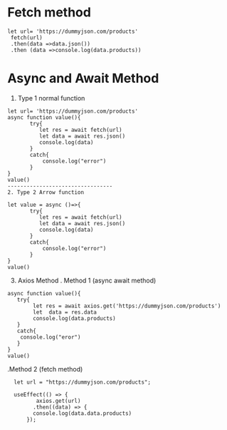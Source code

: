 # **Fetch method**

```
let url= 'https://dummyjson.com/products'
 fetch(url)
 .then(data =>data.json())
 .then (data =>console.log(data.products))
```

# **Async and Await Method**

1. Type 1 normal function

```
let url= 'https://dummyjson.com/products'
async function value(){
       try{
          let res = await fetch(url)
          let data = await res.json()
          console.log(data)
       }
       catch{
           console.log("error")
       }
}
value()
---------------------------------
2. Type 2 Arrow function

let value = async ()=>{
       try{
          let res = await fetch(url)
          let data = await res.json()
          console.log(data)
       }
       catch{
           console.log("error")
       }
}
value()
```

3. Axios Method
. Method 1 (async await method)
```
async function value(){
   try{
        let res = await axios.get('https://dummyjson.com/products')
        let  data = res.data
        console.log(data.products)
   }
   catch{
    console.log("eror")
   }
}
value()
```
.Method 2 (fetch method)

```
  let url = "https://dummyjson.com/products";

  useEffect(() => {
         axios.get(url)
        .then((data) => {
        console.log(data.data.products)
      });
```